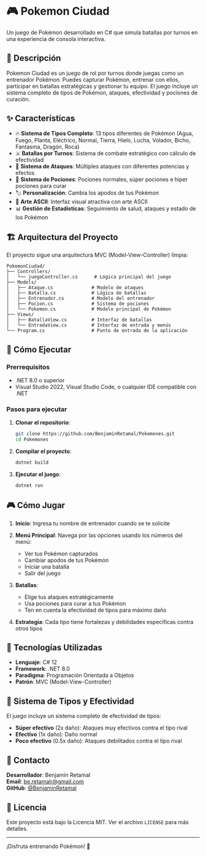 # 🎮 Pokemon Ciudad

Un juego de Pokémon desarrollado en C# que simula batallas por turnos en una experiencia de consola interactiva.

## 📝 Descripción

Pokemon Ciudad es un juego de rol por turnos donde juegas como un entrenador Pokémon. Puedes capturar Pokémon, entrenar con ellos, participar en batallas estratégicas y gestionar tu equipo. El juego incluye un sistema completo de tipos de Pokémon, ataques, efectividad y pociones de curación.

## ✨ Características

- 🔥 **Sistema de Tipos Completo**: 13 tipos diferentes de Pokémon (Agua, Fuego, Planta, Eléctrico, Normal, Tierra, Hielo, Lucha, Volador, Bicho, Fantasma, Dragón, Roca)
- ⚔️ **Batallas por Turnos**: Sistema de combate estratégico con cálculo de efectividad
- 🎯 **Sistema de Ataques**: Múltiples ataques con diferentes potencias y efectos
- 💊 **Sistema de Pociones**: Pociones normales, súper pociones e hiper pociones para curar
- 🏷️ **Personalización**: Cambia los apodos de tus Pokémon
- 🎨 **Arte ASCII**: Interfaz visual atractiva con arte ASCII
- 📊 **Gestión de Estadísticas**: Seguimiento de salud, ataques y estado de los Pokémon

## 🏗️ Arquitectura del Proyecto

El proyecto sigue una arquitectura MVC (Model-View-Controller) limpia:

```
PokemonCiudad/
├── Controllers/
│   └── juegoController.cs      # Lógica principal del juego
├── Models/
│   ├── Ataque.cs              # Modelo de ataques
│   ├── Batalla.cs             # Lógica de batallas
│   ├── Entrenador.cs          # Modelo del entrenador
│   ├── Pocion.cs              # Sistema de pociones
│   └── Pokemon.cs             # Modelo principal de Pokémon
├── Views/
│   ├── BatallaView.cs         # Interfaz de batallas
│   └── EntradaView.cs         # Interfaz de entrada y menús
└── Program.cs                 # Punto de entrada de la aplicación
```

## 🚀 Cómo Ejecutar

### Prerrequisitos
- .NET 8.0 o superior
- Visual Studio 2022, Visual Studio Code, o cualquier IDE compatible con .NET

### Pasos para ejecutar

1. **Clonar el repositorio**:
   ```bash
   git clone https://github.com/BenjaminRetamal/Pokemones.git
   cd Pokemones
   ```

2. **Compilar el proyecto**:
   ```bash
   dotnet build
   ```

3. **Ejecutar el juego**:
   ```bash
   dotnet run
   ```

## 🎮 Cómo Jugar

1. **Inicio**: Ingresa tu nombre de entrenador cuando se te solicite
2. **Menú Principal**: Navega por las opciones usando los números del menú:
   - Ver tus Pokémon capturados
   - Cambiar apodos de tus Pokémon
   - Iniciar una batalla
   - Salir del juego

3. **Batallas**: 
   - Elige tus ataques estratégicamente
   - Usa pociones para curar a tus Pokémon
   - Ten en cuenta la efectividad de tipos para máximo daño

4. **Estrategia**: Cada tipo tiene fortalezas y debilidades específicas contra otros tipos

## 🔧 Tecnologías Utilizadas

- **Lenguaje**: C# 12
- **Framework**: .NET 8.0
- **Paradigma**: Programación Orientada a Objetos
- **Patrón**: MVC (Model-View-Controller)

## 🎯 Sistema de Tipos y Efectividad

El juego incluye un sistema completo de efectividad de tipos:

- **Súper efectivo** (2x daño): Ataques muy efectivos contra el tipo rival
- **Efectivo** (1x daño): Daño normal
- **Poco efectivo** (0.5x daño): Ataques debilitados contra el tipo rival


## 📧 Contacto

**Desarrollador**: Benjamín Retamal  
**Email**: be.retamalr@gmail.com  
**GitHub**: [@BenjaminRetamal](https://github.com/BenjaminRetamal)

## 📄 Licencia

Este proyecto está bajo la Licencia MIT. Ver el archivo `LICENSE` para más detalles.

---

¡Disfruta entrenando Pokémon! 🎉

